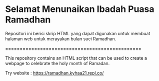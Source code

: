 # Selamat Menunaikan Ibadah Puasa Ramadhan
Repositori ini berisi skrip HTML yang dapat digunakan untuk membuat halaman web untuk merayakan bulan suci Ramadhan.

===============================================

This repository contains an HTML script that can be used to create a webpage to celebrate the holy month of Ramadan.

Try website : https://ramadhan.kyhaa21.repl.co/

